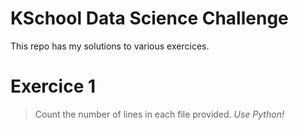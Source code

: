 # KSchool Data Science Challenge

This repo has my solutions to various exercices.

# Exercice 1

> Count the number of lines in each file provided. *Use Python!*